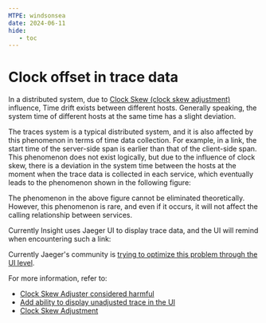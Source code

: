 ```yaml
---
MTPE: windsonsea
date: 2024-06-11
hide:
   - toc
---
```


# Clock offset in trace data

In a distributed system, due to [Clock Skew (clock skew adjustment)](https://en.wikipedia.org/wiki/Clock_skew) influence,
Time drift exists between different hosts. Generally speaking, the system time of different hosts at the same time has a slight deviation.

The traces system is a typical distributed system, and it is also affected by this phenomenon in terms of
time data collection. For example, in a link, the start time of the server-side span is earlier than
that of the client-side span. This phenomenon does not exist logically, but due to the influence of clock skew,
there is a deviation in the system time between the hosts at the moment when the trace data is collected in each service, which eventually leads to the phenomenon shown in the following figure:

The phenomenon in the above figure cannot be eliminated theoretically. However, this phenomenon is rare,
and even if it occurs, it will not affect the calling relationship between services.

Currently Insight uses Jaeger UI to display trace data, and the UI will remind when encountering such a link:

Currently Jaeger's community is [trying to optimize this problem through the UI level](https://github.com/jaegertracing/jaeger-ui/issues/197).

For more information, refer to:

- [Clock Skew Adjuster considered harmful](https://github.com/jaegertracing/jaeger/issues/1459#issuecomment-582519000)
- [Add ability to display unadjusted trace in the UI](https://github.com/jaegertracing/jaeger-ui/issues/197)
- [Clock Skew Adjustment](https://www.jaegertracing.io/docs/1.40/deployment/#clock-skew-adjustment)
